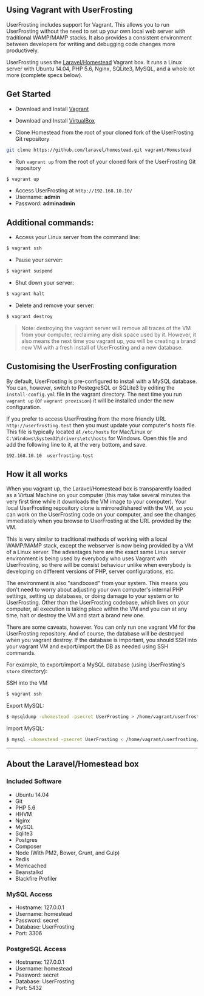 ## Using Vagrant with UserFrosting

UserFrosting includes support for Vagrant. This allows you to run UserFrosting without the need to set up your own local web server with traditional WAMP/MAMP stacks. It also provides a consistent environment between developers for writing and debugging code changes more productively.

UserFrosting uses the [Laravel/Homestead](https://laravel.com/docs/5.6/homestead) Vagrant box. It runs a Linux server with Ubuntu 14.04, PHP 5.6, Nginx, SQLite3, MySQL, and a whole lot more (complete specs below).

## Get Started

* Download and Install [Vagrant](https://www.vagrantup.com/downloads.html)
* Download and Install [VirtualBox](https://www.virtualbox.org/wiki/Downloads)

* Clone Homestead from the root of your cloned fork of the UserFrosting Git repository

```sh
git clone https://github.com/laravel/homestead.git vagrant/Homestead
```

* Run `vagrant up` from the root of your cloned fork of the UserFrosting Git repository

```sh
$ vagrant up
```

* Access UserFrosting at `http://192.168.10.10/`
* Username: **admin**
* Password: **adminadmin**

## Additional commands:
* Access your Linux server from the command line:

```sh
$ vagrant ssh
```

* Pause your server:

```sh
$ vagrant suspend
```

* Shut down your server:

```sh
$ vagrant halt
```

* Delete and remove your server:

```sh
$ vagrant destroy
```

> Note: destroying the vagrant server will remove all traces of the VM from your computer, reclaiming any disk space used by it. However, it also means the next time you vagrant up, you will be creating a brand new VM with a fresh install of UserFrosting and a new database.

## Customising the UserFrosting configuration

By default, UserFrosting is pre-configured to install with a MySQL database. You can, however, switch to PostegreSQL or SQLite3 by editing the `install-config.yml` file in the vagrant directory. The next time you run `vagrant up` (or `vagrant provision`) it will be installed under the new configuration.

If you prefer to access UserFrosting from the more friendly URL `http://userfrosting.test` then you must update your computer's hosts file. This file is typically located at `/etc/hosts` for Mac/Linux or `C:\Windows\System32\drivers\etc\hosts` for Windows. Open this file and add the following line to it, at the very bottom, and save.

```
192.168.10.10  userfrosting.test
```

## How it all works

When you vagrant up, the Laravel/Homestead box is transparently loaded as a Virtual Machine on your computer (this may take several minutes the very first time while it downloads the VM image to your computer). Your local UserFrosting repository clone is mirrored/shared with the VM, so you can work on the UserFrosting code on your computer, and see the changes immediately when you browse to UserFrosting at the URL provided by the VM.

This is very similar to traditional methods of working with a local WAMP/MAMP stack, except the webserver is now being provided by a VM of a Linux server. The advantages here are the exact same Linux server environment is being used by everybody who uses Vagrant with UserFrosting, so there will be consist behaviour unlike when everybody is developing on different versions of PHP, server configurations, etc.

The environment is also "sandboxed" from your system. This means you don't need to worry about adjusting your own computer's internal PHP settings, setting up databases, or doing damage to your system or to UserFrosting. Other than the UserFrosting codebase, which lives on your computer, all execution is taking place within the VM and you can at any time, halt or destroy the VM and start a brand new one.

There are some caveats, however. You can only run one vagrant VM for the UserFrosting repository. And of course, the database will be destroyed when you vagrant destroy. If the database is important, you should SSH into your vagrant VM and export/import the DB as needed using SSH commands.

For example, to export/import a MySQL database (using UserFrosting's `store` directory):

SSH into the VM

```sh
$ vagrant ssh
```

Export MySQL:

```sh
$ mysqldump -uhomestead -psecret UserFrosting > /home/vagrant/userfrosting/userfrosting.sql
```

Import MySQL:

```sh
$ mysql -uhomestead -psecret UserFrosting < /home/vagrant/userfrosting/userfrosting.sql
```

---

## About the Laravel/Homestead box

### Included Software

* Ubuntu 14.04
* Git
* PHP 5.6
* HHVM
* Nginx
* MySQL
* Sqlite3
* Postgres
* Composer
* Node (With PM2, Bower, Grunt, and Gulp)
* Redis
* Memcached
* Beanstalkd
* Blackfire Profiler

### MySQL Access

- Hostname: 127.0.0.1
- Username: homestead
- Password: secret
- Database: UserFrosting
- Port: 3306

### PostgreSQL Access

- Hostname: 127.0.0.1
- Username: homestead
- Password: secret
- Database: UserFrosting
- Port: 5432